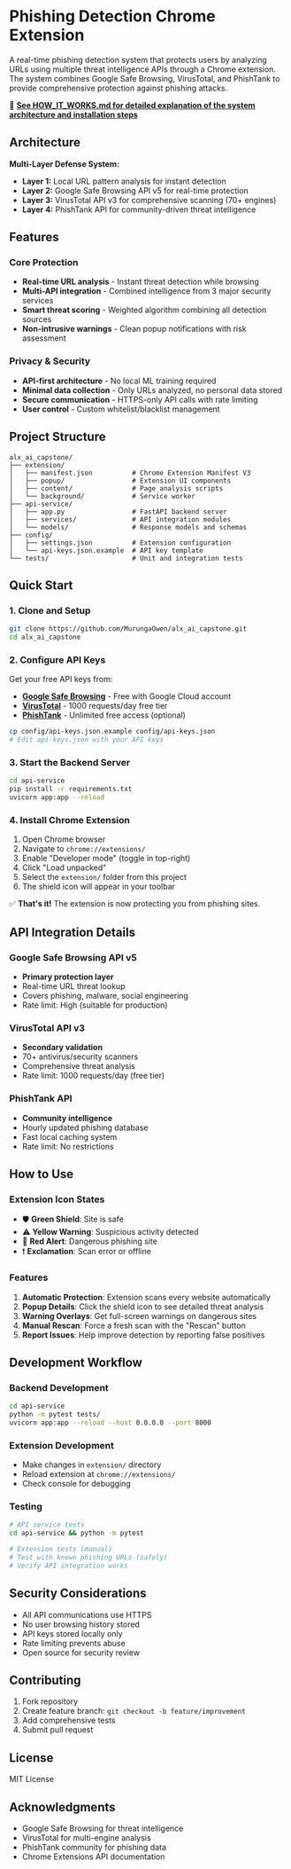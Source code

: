 # Phishing Detection Chrome Extension

A real-time phishing detection system that protects users by analyzing URLs using multiple threat intelligence APIs through a Chrome extension. The system combines Google Safe Browsing, VirusTotal, and PhishTank to provide comprehensive protection against phishing attacks.

📖 **[See HOW_IT_WORKS.md for detailed explanation of the system architecture and installation steps](HOW_IT_WORKS.md)**

## Architecture

**Multi-Layer Defense System:**
- **Layer 1:** Local URL pattern analysis for instant detection
- **Layer 2:** Google Safe Browsing API v5 for real-time protection  
- **Layer 3:** VirusTotal API v3 for comprehensive scanning (70+ engines)
- **Layer 4:** PhishTank API for community-driven threat intelligence

## Features

### Core Protection
- **Real-time URL analysis** - Instant threat detection while browsing
- **Multi-API integration** - Combined intelligence from 3 major security services
- **Smart threat scoring** - Weighted algorithm combining all detection sources
- **Non-intrusive warnings** - Clean popup notifications with risk assessment

### Privacy & Security
- **API-first architecture** - No local ML training required
- **Minimal data collection** - Only URLs analyzed, no personal data stored
- **Secure communication** - HTTPS-only API calls with rate limiting
- **User control** - Custom whitelist/blacklist management

## Project Structure

```
alx_ai_capstone/
├── extension/
│   ├── manifest.json          # Chrome Extension Manifest V3
│   ├── popup/                 # Extension UI components
│   ├── content/               # Page analysis scripts  
│   └── background/            # Service worker
├── api-service/
│   ├── app.py                 # FastAPI backend server
│   ├── services/              # API integration modules
│   └── models/                # Response models and schemas
├── config/
│   ├── settings.json          # Extension configuration
│   └── api-keys.json.example  # API key template
└── tests/                     # Unit and integration tests
```

## Quick Start

### 1. Clone and Setup
```bash
git clone https://github.com/MurungaOwen/alx_ai_capstone.git
cd alx_ai_capstone
```

### 2. Configure API Keys
Get your free API keys from:
- **[Google Safe Browsing](https://developers.google.com/safe-browsing/v4/get-started)** - Free with Google Cloud account
- **[VirusTotal](https://www.virustotal.com/gui/join-us)** - 1000 requests/day free tier
- **[PhishTank](https://www.phishtank.com/api_info.php)** - Unlimited free access (optional)

```bash
cp config/api-keys.json.example config/api-keys.json
# Edit api-keys.json with your API keys
```

### 3. Start the Backend Server
```bash
cd api-service
pip install -r requirements.txt
uvicorn app:app --reload
```

### 4. Install Chrome Extension
1. Open Chrome browser
2. Navigate to `chrome://extensions/`
3. Enable "Developer mode" (toggle in top-right)
4. Click "Load unpacked"
5. Select the `extension/` folder from this project
6. The shield icon will appear in your toolbar

✅ **That's it!** The extension is now protecting you from phishing sites.

## API Integration Details

### Google Safe Browsing API v5
- **Primary protection layer**
- Real-time URL threat lookup
- Covers phishing, malware, social engineering
- Rate limit: High (suitable for production)

### VirusTotal API v3  
- **Secondary validation**
- 70+ antivirus/security scanners
- Comprehensive threat analysis
- Rate limit: 1000 requests/day (free tier)

### PhishTank API
- **Community intelligence**
- Hourly updated phishing database
- Fast local caching system
- Rate limit: No restrictions

## How to Use

### Extension Icon States
- 🛡️ **Green Shield**: Site is safe
- ⚠️ **Yellow Warning**: Suspicious activity detected
- 🚨 **Red Alert**: Dangerous phishing site
- ❗ **Exclamation**: Scan error or offline

### Features
1. **Automatic Protection**: Extension scans every website automatically
2. **Popup Details**: Click the shield icon to see detailed threat analysis
3. **Warning Overlays**: Get full-screen warnings on dangerous sites
4. **Manual Rescan**: Force a fresh scan with the "Rescan" button
5. **Report Issues**: Help improve detection by reporting false positives

## Development Workflow

### Backend Development
```bash
cd api-service
python -m pytest tests/
uvicorn app:app --reload --host 0.0.0.0 --port 8000
```

### Extension Development
- Make changes in `extension/` directory
- Reload extension at `chrome://extensions/`
- Check console for debugging

### Testing
```bash
# API service tests
cd api-service && python -m pytest

# Extension tests (manual)
# Test with known phishing URLs (safely)
# Verify API integration works
```

## Security Considerations

- All API communications use HTTPS
- No user browsing history stored
- API keys stored locally only
- Rate limiting prevents abuse
- Open source for security review

## Contributing

1. Fork repository
2. Create feature branch: `git checkout -b feature/improvement`
3. Add comprehensive tests
4. Submit pull request

## License

MIT License

## Acknowledgments

- Google Safe Browsing for threat intelligence
- VirusTotal for multi-engine analysis  
- PhishTank community for phishing data
- Chrome Extensions API documentation

